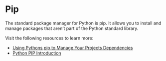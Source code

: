 # Pip

The standard package manager for Python is pip. It allows you to install and manage packages that aren’t part of the Python standard library.

Visit the following resources to learn more:

- [Using Pythons pip to Manage Your Projects Dependencies](https://realpython.com/what-is-pip/)
- [Python PIP Introduction](https://www.w3schools.com/python/python_pip.asp)

